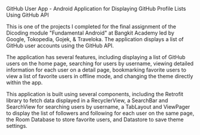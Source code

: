 GitHub User App - Android Application for Displaying GitHub Profile Lists Using GitHub API

This is one of the projects I completed for the final assignment of the Dicoding module "Fundamental Android" at Bangkit Academy led by Google, Tokopedia, Gojek, & Traveloka. The application displays a list of GitHub user accounts using the GitHub API.

The application has several features, including displaying a list of GitHub users on the home page, searching for users by username, viewing detailed information for each user on a detail page, bookmarking favorite users to view a list of favorite users in offline mode, and changing the theme directly within the app.

This application is built using several components, including the Retrofit library to fetch data displayed in a RecyclerView, a SearchBar and SearchView for searching users by username, a TabLayout and ViewPager to display the list of followers and following for each user on the same page, the Room Database to store favorite users, and Datastore to save theme settings.

